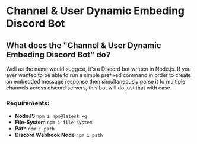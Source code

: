 # Channel & User Dynamic Embeding Discord Bot

## What does the "Channel & User Dynamic Embeding Discord Bot" do?
Well as the name would suggest, it's a Discord bot written in Node.js.
If you ever wanted to be able to run a simple prefixed command in order to create an embedded message response then simultaneously parse it to multiple channels across discord servers, this bot will do just that with ease.

### Requirements:
* **NodeJS**
```npm i npm@latest -g```
* **File-System**
```npm i file-system```
* **Path**
```npm i path```
* **Discord Webhook Node**
```npm i path```

